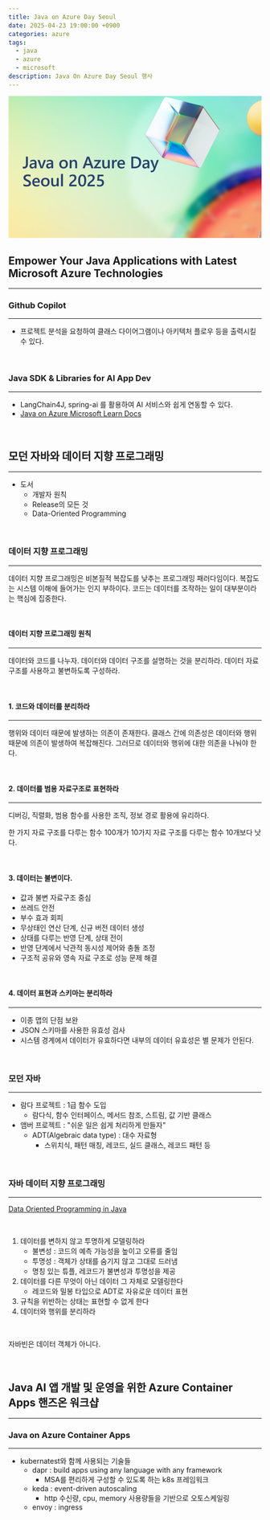 ```yaml
---
title: Java on Azure Day Seoul
date: 2025-04-23 19:00:00 +0900
categories: azure
tags:
  - java
  - azure
  - microsoft
description: Java On Azure Day Seoul 행사
---
```


![seminar1](/assets/img/java-on-azure-day-seoul.png)

## Empower Your Java Applications with Latest Microsoft Azure Technologies
---

### Github Copilot
---

- 프로젝트 분석을 요청하여 클래스 다이어그램이나 아키텍처 플로우 등을 출력시킬 수 있다.


<br/>

### Java SDK & Libraries for AI App Dev
---

- LangChain4J, spring-ai 를 활용하여 AI 서비스와 쉽게 연동할 수 있다.
- [Java on Azure Microsoft Learn Docs](https://learn.microsoft.com/en-us/azure/developer/java/)

<br/>

## 모던 자바와 데이터 지향 프로그래밍
---

- 도서
    - 개발자 원칙
    - Release의 모든 것
    - Data-Oriented Programming

<br/>

### 데이터 지향 프로그래밍
---

데이터 지향 프로그래밍은 비본질적 복잡도를 낮추는 프로그래밍 패러다임이다. 복잡도는 시스템 이해에 들어가는 인지 부하이다. 코드는 데이터를 조작하는 일이 대부분이라는 핵심에 집중한다.

<br/>

#### 데이터 지향 프로그래밍 원칙
---

데이터와 코드를 나누자. 데이터와 데이터 구조를 설명하는 것을 분리하라. 데이터 자료구조를 사용하고 불변하도록 구성하라.

<br/>

#### 1. 코드와 데이터를 분리하라
---

행위와 데이터 때문에 발생하는 의존이 존재한다. 클래스 간에 의존성은 데이터와 행위 때문에 의존이 발생하여 복잡해진다. 그러므로 데이터와 행위에 대한 의존을 나눠야 한다.

<br/>

#### 2. 데이터를 범용 자료구조로 표현하라
---

디버깅, 직렬화, 범용 함수를 사용한 조직, 정보 경로 활용에 유리하다.

한 가지 자료 구조를 다루는 함수 100개가 10가지 자료 구조를 다루는 함수 10개보다 낫다.

<br/>

#### 3. 데이터는 불변이다.

- 값과 불변 자료구조 중심
- 쓰레드 안전
- 부수 효과 회피
- 무상태인 연산 단계, 신규 버전 데이터 생성
- 상태를 다루는 반영 단계, 상태 전이
- 반영 단계에서 낙관적 동시성 제어와 충돌 조정
- 구조적 공유와 영속 자료 구조로 성능 문제 해결

<br/>

#### 4. 데이터 표현과 스키마는 분리하라
---

- 이종 맵의 단점 보완
- JSON 스키마를 사용한 유효성 검사
- 시스템 경계에서 데이터가 유효하다면 내부의 데이터 유효성은 별 문제가 안된다.

<br/>

### 모던 자바
---

- 람다 프로젝트 : 1급 함수 도입
    - 람다식, 함수 인터페이스, 메서드 참조, 스트림, 값 기반 클래스
- 앰버 프로젝트 : "쉬운 일은 쉽게 처리하게 만들자"
    - ADT(Algebraic data type) : 대수 자료형
        - 스위치식, 패턴 매칭, 레코드, 실드 클래스, 레코드 패턴 등

<br/>

### 자바 데이터 지향 프로그래밍
---

[Data Oriented Programming in Java](https://www.infoq.com/articles/data-oriented-programming-java/)

<br/>

1. 데이터를 변하지 않고 투명하게 모델링하라
    - 불변성 : 코드의 예측 가능성을 높이고 오류를 줄임
    - 투명성 : 객체가 상태를 숨기지 않고 그대로 드러냄
    - 명칭 있는 튜플, 레코드가 불변성과 투명성을 제공
2. 데이터를 다른 무엇이 아닌 데이터 그 자체로 모델링한다
    - 레코드와 밀봉 타입으로 ADT로 자유로운 데이터 표현
3. 규칙을 위반하는 상태는 표현할 수 없게 한다
4. 데이터와 행위를 분리하라

<br/>

자바빈은 데이터 객체가 아니다. 

<br/>

## Java AI 앱 개발 및 운영을 위한 Azure Container Apps 핸즈온 워크샵
---

### Java on Azure Container Apps
---

- kubernatest와 함께 사용되는 기술들
    - dapr : build apps using any language with any framework
        - MSA를 편리하게 구성할 수 있도록 하는 k8s 프레임워크
    - keda : event-driven autoscaling
        - http 수신량, cpu, memory 사용량들을 기반으로 오토스케일링
    - envoy : ingress